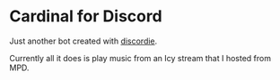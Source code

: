 # Cardinal for Discord

Just another bot created with [discordie](https://github.com/qeled/discordie).

Currently all it does is play music from an Icy stream that I hosted from MPD.
